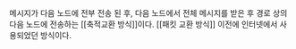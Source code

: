 메시지가 다음 노드에 전부 전송 된 후, 다음 노드에서 전체 메시지를 받은 후 경로 상의 다음 노드에 전송하는 [[축적교환 방식]]이다. [[패킷 교환 방식]] 이전에 인터넷에서 사용되었던 방식이다.